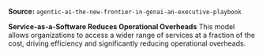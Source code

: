 **Source:** `agentic-ai-the-new-frontier-in-genai-an-executive-playbook`

**Service-as-a-Software Reduces Operational Overheads**
This model allows organizations to access a wider range of services at a fraction of the cost, driving efficiency and significantly reducing operational overheads.
